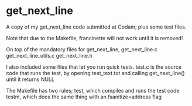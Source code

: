 # get_next_line
A copy of my get_next_line code submitted at Codam, plus some test files.

Note that due to the Makefile, francinette will not work until it is removed!

On top of the mandatory files for get_next_line,
get_next_line.c
get_next_line_utils.c
get_next_line.h

I also included some files that let you run quick tests.
test.c is the source code that runs the test, by opening test_text.txt and calling get_next_line() until it returns NULL

The Makefile has two rules;
test, which compiles and runs the test code
testm, which does the same thing with an fsanitize=address flag
